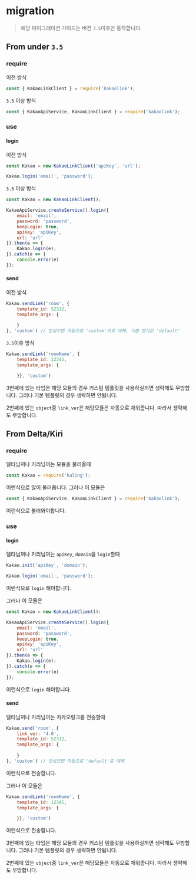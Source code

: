 # migration

> 해당 마이그레이션 가이드는 버전 `3.5`이후만 동작합니다.

## From under `3.5`
### require
이전 방식
```js
const { KakaoLinkClient } = require('kakaolink');
```
`3.5` 이상 방식
```js
const { KakaoApiService, KakaoLinkClient } = require('kakaolink');
```

### use
#### login
이전 방식
```js
const Kakao = new KakaoLinkClient('apiKey', 'url');

Kakao.login('email', 'password');
```

`3.5` 이상 방식
```js
const Kakao = new KakaoLinkClient();

KakaoApiService.createService().login({
    email: 'email',
    password: 'password',
    keepLogin: true,
    apiKey: 'apiKey',
    url: 'url'
}).then(e => {
    Kakao.login(e);
}).catch(e => {
    console.error(e)
});
```

#### send
이전 방식
```js
Kakao.sendLink('room', {
    template_id: 52312,
    template_args: {
        
    }
}, 'custom') // 안넣으면 자동으로 'custom'으로 대체, 기본 방식은 'default'
```

`3.5`이후 방식
```js
Kakao.sendLink('roomName', {
    template_id: 12345,
    template_args: {

    }}, 'custom')
```

3번째에 있는 타입은 해당 모듈의 경우 커스텀 템플릿을 사용하실꺼면 생략해도 무방합니다.
그러나 기본 템플릿의 경우 생략하면 안됩니다.

2번째에 있는 `object`중 `link_ver`은 해당모듈은 자동으로 채워줍니다. 따라서 생략해도 무방합니다.

## From Delta/Kiri
### require
델타님꺼나 키리님꺼는 모듈을 불러올때
```js
const Kakao = require('kaling');
```
이런식으로 많이 불러옵니다. 그러나 이 모듈은
```js
const { KakaoApiService, KakaoLinkClient } = require('kakaolink');
```
이런식으로 불러와야합니다.
### use
#### login
델타님꺼나 키리님꺼는 `apiKey`, `domain`을 `login`할때
```js
Kakao.init('apiKey', 'domain');

Kakao.login('email', 'password');
```
이런식으로 `login` 해야합니다.

그러나 이 모듈은
```js
const Kakao = new KakaoLinkClient();

KakaoApiService.createService().login({
    email: 'email',
    password: 'password',
    keepLogin: true,
    apiKey: 'apiKey',
    url: 'url'
}).then(e => {
    Kakao.login(e);
}).catch(e => {
    console.error(e)
});
```
이런식으로 `login` 해야합니다.

#### send
델타님꺼나 키리님꺼는 카카오링크를 전송할때
```javascript
Kakao.send('room', {
    link_ver: '4.0',
    template_id: 52312,
    template_args: {
        
    }
}, 'custom') // 안넣으면 자동으로 'default'로 대체
```
이런식으로 전송합니다.

그러나 이 모듈은
```js
Kakao.sendLink('roomName', {
    template_id: 12345,
    template_args: {

    }}, 'custom')
```
이런식으로 전송합니다.

3번째에 있는 타입은 해당 모듈의 경우 커스텀 템플릿을 사용하실꺼면 생략해도 무방합니다.
그러나 기본 템플릿의 경우 생략하면 안됩니다.

2번째에 있는 `object`중 `link_ver`은 해당모듈은 자동으로 채워줍니다. 따라서 생략해도 무방합니다.